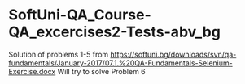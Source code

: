 # SoftUni-QA_Course-QA_excercises2-Tests-abv_bgSolution of problems 1-5 from https://softuni.bg/downloads/svn/qa-fundamentals/January-2017/07.1.%20QA-Fundamentals-Selenium-Exercise.docxWill try to solve Problem 6